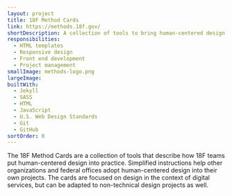 ```yaml
---
layout: project
title: 18F Method Cards
link: https://methods.18f.gov/
shortDescription: A collection of tools to bring human-centered design into your project.
responsibilities:
  - HTML templates
  - Responsive design
  - Front end development
  - Project management
smallImage: methods-logo.png
largeImage:
builtWith:
  - Jekyll
  - SASS
  - HTML
  - JavaScript
  - U.S. Web Design Standards
  - Git
  - GitHub
sortOrder: 0
---
```

The 18F Method Cards are a collection of tools that describe how 18F teams put human-centered design into practice. Simplified instructions help other organizations and federal offices adopt human-centered design into their own projects. The cards are focused on design in the context of digital services, but can be adapted to non-technical design projects as well.
